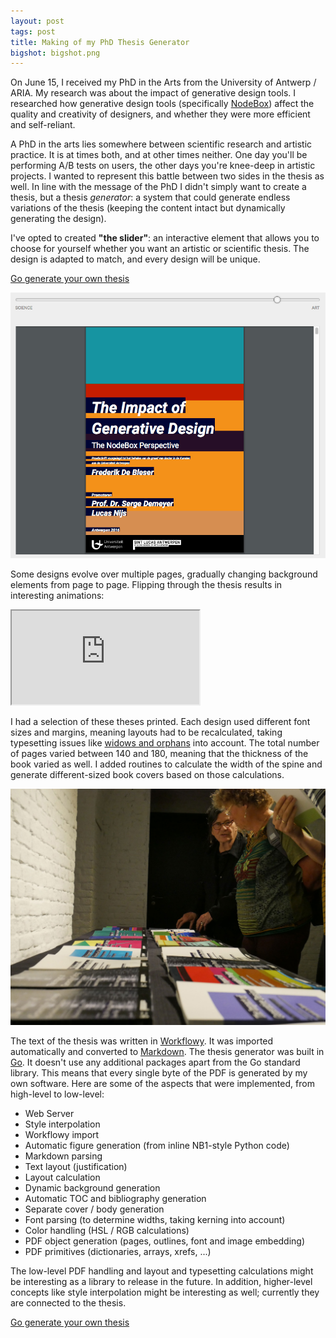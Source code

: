 ```yaml
---
layout: post
tags: post
title: Making of my PhD Thesis Generator
bigshot: bigshot.png
---
```


On June 15, I received my PhD in the Arts from the University of Antwerp / ARIA. My research was about the impact of generative design tools. I researched how generative design tools (specifically <a href="https://www.nodebox.net/">NodeBox</a>) affect the quality and creativity of designers, and whether they were more efficient and self-reliant.

A PhD in the arts lies somewhere between scientific research and artistic practice. It is at times both, and at other times neither.
One day you'll be performing A/B tests on users, the other days you're knee-deep in artistic projects. I wanted to represent this battle between two sides in the thesis as well. In line with the message of the PhD I didn't simply want to create a thesis, but a thesis _generator_: a system that could generate endless variations of the thesis (keeping the content intact but dynamically generating the design).

I've opted to created **"the slider"**: an interactive element that allows you to choose for yourself whether you want an artistic or scientific thesis. The design is adapted to match, and every design will be unique.

[Go generate your own thesis](/thesis/)

![PhD thesis generator screenshot](/media/blog/phd-thesis-generator/screenshot.png)

Some designs evolve over multiple pages, gradually changing background elements from page to page. Flipping through the thesis results in interesting animations:

<div class="embed-responsive embed-responsive-16by9">
  <iframe class="embed-responsive-item" src="https://www.youtube.com/embed/VZCYH8Fy2sk"></iframe>
</div>

I had a selection of these theses printed. Each design used different font sizes and margins, meaning layouts had to be recalculated, taking typesetting issues like [widows and orphans](https://en.wikipedia.org/wiki/Widows_and_orphans) into account. The total number of pages varied between 140 and 180, meaning that the thickness of the book varied as well. I added routines to calculate the width of the spine and generate different-sized book covers based on those calculations.

![A number of printed variations](/media/blog/phd-thesis-generator/variations.jpg)

The text of the thesis was written in <a href="https://workflowy.com/">Workflowy</a>. It was imported automatically and converted to <a href="https://daringfireball.net/projects/markdown/">Markdown</a>. The thesis generator was built in <a href="https://golang.org/">Go</a>. It doesn't use any additional packages apart from the Go standard library. This means that every single byte of the PDF is generated by my own software. Here are some of the aspects that were implemented, from high-level to low-level:

- Web Server
- Style interpolation
- Workflowy import
- Automatic figure generation (from inline NB1-style Python code)
- Markdown parsing
- Text layout (justification)
- Layout calculation
- Dynamic background generation
- Automatic TOC and bibliography generation
- Separate cover / body generation
- Font parsing (to determine widths, taking kerning into account)
- Color handling (HSL / RGB calculations)
- PDF object generation (pages, outlines, font and image embedding)
- PDF primitives (dictionaries, arrays, xrefs, ...)

The low-level PDF handling and layout and typesetting calculations might be interesting as a library to release in the future. In addition, higher-level concepts like style interpolation might be interesting as well; currently they are connected to the thesis.

[Go generate your own thesis](http://www.enigmeta.com/thesis/)
